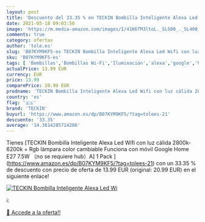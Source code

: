 ```yaml
---
layout: post
title: 'Descuento del 33.35 % en TECKIN Bombilla Inteligente Alexa Led Wi'
date: 2021-05-18 09:03:50
image: 'https://m.media-amazon.com/images/I/41K6TM3ltoL._SL500_._SL400_.jpg'
comments: true
category: ofertas
author: 'tole.es'
slug: 'B07KYM9KF5-es TECKIN Bombilla Inteligente Alexa Led Wifi con luz cálida...'
sku: 'B07KYM9KF5-es'
tags: [ 'Bombillas','Bombillas Wi-Fi','Iluminación','alexa','google','home','teckin', ]
actualPrice: 13.99 EUR
currency: EUR
price: 13.99
comparePrice: 20.99 EUR
prodname: 'TECKIN Bombilla Inteligente Alexa Led Wifi con luz cálida 2800k-6200k + Rgb lámpara color cambiable Funciona con móvil  Google Home  E27 7.5W （no se requiere hub）A] 1 Pack '
country: 'es'
flag: '🇪🇸'
brand: 'TECKIN'
buyurl: 'https://www.amazon.es/dp/B07KYM9KF5/?tag=tolees-21'
descuento: '33.35'
average: '14.3614285714286'
---
```


Tienes [TECKIN Bombilla Inteligente Alexa Led Wifi con luz cálida 2800k-6200k + Rgb lámpara color cambiable Funciona con móvil  Google Home  E27 7.5W （no se requiere hub）A] 1 Pack ](https://www.amazon.es/dp/B07KYM9KF5/?tag=tolees-21) con un 33.35 % de descuento con precio de oferta de 13.99 EUR (original: 20.99 EUR) en el siguiente enlace!

[![TECKIN Bombilla Inteligente Alexa Led Wi](https://m.media-amazon.com/images/I/41K6TM3ltoL._SL500_._SL400_.jpg)](https://www.amazon.es/dp/B07KYM9KF5/?tag=tolees-21)

ℹ️:


[🛒 Accede a la oferta!!](https://www.amazon.es/dp/B07KYM9KF5/?tag=tolees-21)
